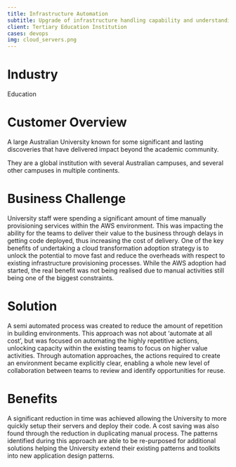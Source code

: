```yaml
---
title: Infrastructure Automation
subtitle: Upgrade of infrastructure handling capability and understanding of cloud Tertiary Education Institution
client: Tertiary Education Institution
cases: devops
img: cloud_servers.png
---
```


# Industry

Education

# Customer Overview

A large Australian University known for some significant and lasting discoveries that have delivered impact beyond the academic community.

They are a global institution with several Australian campuses, and several other campuses in multiple continents.

# Business Challenge

University staff were spending a significant amount of time manually provisioning services within the AWS environment. This was impacting the ability for the teams to deliver their value to the business through delays in getting code deployed, thus increasing the cost of delivery.
One of the key benefits of undertaking a cloud transformation adoption strategy is to unlock the potential to move fast and reduce the overheads with respect to existing infrastructure provisioning processes.
While the AWS adoption had started, the real benefit was not being realised due to manual activities still being one of the biggest constraints.

# Solution

A semi automated process was created to reduce the amount of repetition in building environments.  This approach was not about ‘automate at all cost’, but was focused on automating the highly repetitive actions, unlocking capacity within the existing teams to focus on higher value activities.
Through automation approaches, the actions required to create an environment became explicitly clear, enabling a whole new level of collaboration between teams to review and identify opportunities for reuse.

# Benefits

A significant reduction in time was achieved allowing the University to more quickly setup their servers and deploy their code. A cost saving was also found through the reduction in duplicating manual process.
The patterns identified during this approach are able to be re-purposed for additional solutions helping the University extend their existing patterns and toolkits into new application design patterns.
